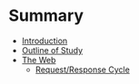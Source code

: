 # Summary

* [Introduction](README.md)
* [Outline of Study](outline-of-study.md)
* [The Web](the-web.md)
  * [Request/Response Cycle](the-web/requestresponse-cycle.md)

